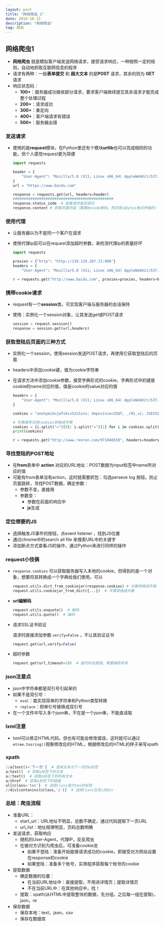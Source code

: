 ```yaml
---
layout: post
title: "网络爬虫_1"
date: 2019-10-12
description: "网络爬虫"
tag: 爬虫
---
```


## 网络爬虫1

* **网络爬虫** 就是模拟客户端发送网络请求，接受请求响应，一种按照一定的规则，自动地抓取互联网信息的程序
* 请求有两种：一般**表单提交** 和 **超大文本** 的是**POST** 请求，其余的则为 **GET** 请求
* 响应状态码：
  * **100+**：服务器成功接收部分请求，要求客户端继续提交其余请求才能完成整个处理过程
  * **200+**：请求成功
  * **300+**：重定向
  * **400+**：客户端请求有错误
  * **500+**：服务器出错

### 发送请求

* 使用的是**request**模块，在Python里还有个模块**urllib**也可以完成相同的功能，但个人感觉request更为简便

  ```python
  import requests
  
  header = {
      "User-Agent": "Mozilla/5.0 (X11; Linux x86_64) AppleWebKit/537.36 (KHTML, like Gecko) Chrome/74.0.3729.169 Safari/537.36",
  }
  url = "https://www.baidu.com"
  
  response = requests.get(url, headers=header)
  ##############################################
  response.status_code  # 查看请求是否成功
  response.content # 获取页面内容（需要decode解码，网页是以bytes格式传输的）
  ```

### 使用代理

* 让服务器以为不是同一个客户在请求

* 使用代理ip前可以在request添加超时参数，来检测代理ip的质量好坏

  ```python
  import requests
  
  proxies = {"http": "http://139.129.207.72:808"}
  headers = {
      "User-Agent": "Mozilla/5.0 (X11; Linux x86_64) AppleWebKit/537.36 (KHTML, like Gecko) Chrome/74.0.3729.169 Safari/537.36"}
  
  r = requests.get("http://www.baidu.com", proxies=proxies, headers=headers)
  ```

### 携带cookie请求

* request有一个**session**类，可实现客户端与服务器的会话保持

* 使用：实例化一个session对象，让其发送get或POST请求

  ```python
  session = request.session()
  response = session.get(url,headers)
  ```

### 获取登陆后页面的三种方式

* 实例化一个session，使用session发送POST请求，再使用它获取登陆后的页面

* headers中添加cookie键，值为cookie字符串

* 在请求方法中添加cookie参数，接受字典形式的cookie，字典形式中的键是cookie的name对应的值，值是cookie的value对应的值

  ```python
  headers = {
      "User-Agent": "Mozilla/5.0 (X11; Linux x86_64) AppleWebKit/537.36 (KHTML, like Gecko) Chrome/74.0.3729.169 Safari/537.36"
  }
  
  cookies = "anonymid=jwfvkcx52x5zxv; depovince=ZGQT; _r01_=1; JSESSIONID=abcP3un1cbdaFbxNvMBSw; ick_login=ce45ed04-6675-4b4b-b67b-642fb42decb7; ick=12b6e8b9-415e-4a73-b8a2-29c2e92cd581"
  
  # 字典推导式把cookies转换成字典
  cookies = {i.split("=")[0]: i.split("=")[1] for i in cookies.split(";")}
  print(cookies)
  
  r = requests.get("http://www.renren.com/971048550", headers=headers, cookies=cookies)
  ```

### 寻找登陆的POST地址

* 在**from**表单中 **action** 对应的URL地址：POST数据为input标签中name所对应的值
* 可能有from表单没有action，这时就需要抓包：勾选perseve log 按钮，防止页面跳转，寻找POST数据，确定参数：
  * 参数不变，直接用
  * 参数变：
    * 参数在前面的响应中
    * **js**生成

### 定位想要的JS

* 选择触发JS事件的按钮，点event listener ，找到JS位置
* 通过chrome中的search all file 来搜索URL中的关键字
* 添加断点方式查看JS的操作，通过Python来进行同样的操作

### request小伎俩

* `response.cookies`  可以获取服务器写入本地的cookie，但得到的是一个对象，想要将其转换成一个字典给我们使用，可以

  ```python
  request.utils.dict_from_cookiejar(response.cookies) # 对象转换成字典
  request.utils.cookiejar_from_dict({...})  # 字典转换成对象
  ```

* **url编解码**

  ```python
  request.utils.unquote()  # 解码
  request.utils.quote()  # 编码
  ```

* 请求SSL证书验证

  请求时直接添加参数 `verify=False` ，不让其验证证书

  ```python
  request.get(url,verify=False)
  ```

* 超时参数

  ```python
  request.get(url,timeout=10)  # 超时时会报错，需要捕获异常
  ```

### json注意点

* json中字符串都是双引号引起来的
* 如果不是双引号：
  * `eval`：能实现简单的字符串和Python类型转换
  * `replace`：把单引号替换成双引号
* 在一个文件中写入多个json串，不在是一个json串，不能直读取

### lxml注意

* lxml可以修正HTML代码，但也有可能会修改错误，这时就可以通过`etree.tosring()`观察修改后的HTML，根据修改后的HTML的样子来写xpath

### xpath

```python
//a[text()='下一页']  # 选择文本为下一页的a标签
a/text()  # 获取a标签下的文本
a//text()  # 获取a标签下的所有文本
a/@href  # 获取a标签下的链接
ul[@class='tex']  # 选择class值为tex的标签
//div[contanins(@class,'i')]  # 选择class包含i的div
```

### 总结：爬虫流程

* 准备URL：
  * start_url：URL地址不明显，总数不确定，通过代码提取下一页URL
  * url_list：地址规律明显，页码总数明确
* 发送请求，获取响应
  * 随机的User-Agent，代理IP，反反爬虫
  * 在被对方识别为爬虫后，可准备cookie池
    * 如果不登陆：准备开始能够请求成功的cookie，即接受对方网站设置在response的cookie
    * 如果登陆：准备多个账号，实用程序获取每个账号的cookie
* 提取数据
  * 确定数据的位置：
    * 在当前URL地址中：直接提取，不用进详情页；提取详情页
    * 不在当前URL中：在其他响应中，找！
  * 提取：xpath(从HTML中提取整块的数据，先分组，之后每一组在提取)，json，re
* 保存数据
  * 保存本地：text，json，csv
  * 保存在数据库

